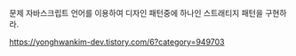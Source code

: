 문제
자바스크립트 언어를 이용하여 디자인 패턴중에 하나인
스트래티지 패턴을 구현하라.

https://yonghwankim-dev.tistory.com/6?category=949703
